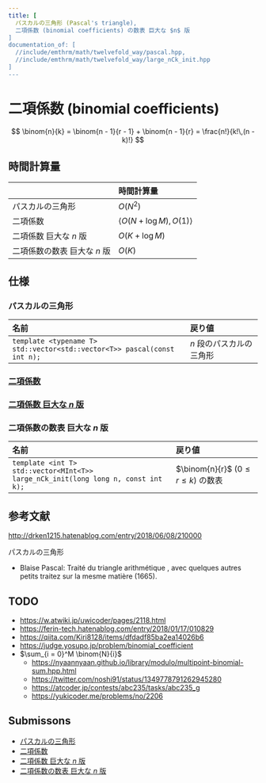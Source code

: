 ```yaml
---
title: [
  パスカルの三角形 (Pascal's triangle),
  二項係数 (binomial coefficients) の数表 巨大な $n$ 版
]
documentation_of: [
  //include/emthrm/math/twelvefold_way/pascal.hpp,
  //include/emthrm/math/twelvefold_way/large_nCk_init.hpp
]
---
```


# 二項係数 (binomial coefficients)

$$
  \binom{n}{k} = \binom{n - 1}{r - 1} + \binom{n - 1}{r} = \frac{n!}{k!\,(n - k)!}
$$


## 時間計算量

||時間計算量|
|:--|:--|
|パスカルの三角形|$O(N^2)$|
|二項係数|$\langle O(N + \log{M}), O(1) \rangle$|
|二項係数 巨大な $n$ 版|$O(K + \log{M})$|
|二項係数の数表 巨大な $n$ 版|$O(K)$|


## 仕様

### パスカルの三角形

|名前|戻り値|
|:--|:--|
|`template <typename T>`<br>`std::vector<std::vector<T>> pascal(const int n);`|$n$ 段のパスカルの三角形|


### [二項係数](../../../include/emthrm/math/modint.hpp)


### [二項係数 巨大な $n$ 版](../../../include/emthrm/math/modint.hpp)


### 二項係数の数表 巨大な $n$ 版

|名前|戻り値|
|:--|:--|
|`template <int T>`<br>`std::vector<MInt<T>> large_nCk_init(long long n, const int k);`|$\binom{n}{r}$ ($0 \leq r \leq k$) の数表|


## 参考文献

http://drken1215.hatenablog.com/entry/2018/06/08/210000

パスカルの三角形
- Blaise Pascal: Traité du triangle arithmétique , avec quelques autres petits traitez sur la mesme matière (1665).


## TODO

- https://w.atwiki.jp/uwicoder/pages/2118.html
- https://ferin-tech.hatenablog.com/entry/2018/01/17/010829
- https://qiita.com/Kiri8128/items/dfdadf85ba2ea14026b6
- https://judge.yosupo.jp/problem/binomial_coefficient
- $\sum_{i = 0}^M \binom{N}{i}$
  - https://nyaannyaan.github.io/library/modulo/multipoint-binomial-sum.hpp.html
  - https://twitter.com/noshi91/status/1349778791262945280
  - https://atcoder.jp/contests/abc235/tasks/abc235_g
  - https://yukicoder.me/problems/no/2206


## Submissons

- [パスカルの三角形](https://atcoder.jp/contests/abc254/submissions/32252670)
- [二項係数](https://yukicoder.me/submissions/625071)
- [二項係数 巨大な $n$ 版](https://onlinejudge.u-aizu.ac.jp/solutions/problem/3071/review/5265683/emthrm/C++17)
- [二項係数の数表 巨大な $n$ 版](https://yukicoder.me/submissions/820076)
